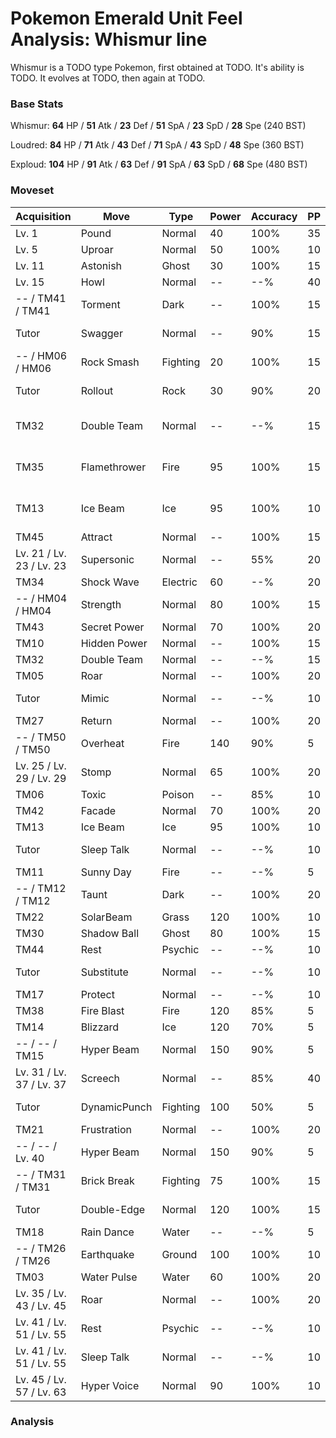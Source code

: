 # Pokemon Emerald Unit Feel Analysis: Whismur line

Whismur is a TODO type Pokemon, first obtained at TODO. It's ability is TODO. It evolves at TODO, then again at TODO.

### Base Stats

Whismur: **64** HP / **51** Atk / **23** Def / **51** SpA / **23** SpD / **28** Spe (240 BST)

Loudred: **84** HP / **71** Atk / **43** Def / **71** SpA / **43** SpD / **48** Spe (360 BST)

Exploud: **104** HP / **91** Atk / **63** Def / **91** SpA / **63** SpD / **68** Spe (480 BST)

### Moveset

|Acquisition             |Move        |Type    |Power|Accuracy|PP |Notes                    |
|---                     |---         |---     |---  |---     |---|---                      |
|Lv. 1                   |Pound       |Normal  |40   |100%    |35 |                         |
|Lv. 5                   |Uproar      |Normal  |50   |100%    |10 |                         |
|Lv. 11                  |Astonish    |Ghost   |30   |100%    |15 |                         |
|Lv. 15                  |Howl        |Normal  |--   |--%     |40 |                         |
|-- / TM41 / TM41        |Torment     |Dark    |--   |100%    |15 |                         |
|Tutor                   |Swagger     |Normal  |--   |90%     |15 |Emerald only             |
|-- / HM06 / HM06        |Rock Smash  |Fighting|20   |100%    |15 |                         |
|Tutor                   |Rollout     |Rock    |30   |90%     |20 |Emerald only             |
|TM32                    |Double Team |Normal  |--   |--%     |15 |Buy at Game Corner       |
|TM35                    |Flamethrower|Fire    |95   |100%    |15 |Buy at Game Corner       |
|TM13                    |Ice Beam    |Ice     |95   |100%    |10 |Buy at Game Corner       |
|TM45                    |Attract     |Normal  |--   |100%    |15 |                         |
|Lv. 21 / Lv. 23 / Lv. 23|Supersonic  |Normal  |--   |55%     |20 |                         |
|TM34                    |Shock Wave  |Electric|60   |--%     |20 |                         |
|-- / HM04 / HM04        |Strength    |Normal  |80   |100%    |15 |                         |
|TM43                    |Secret Power|Normal  |70   |100%    |20 |                         |
|TM10                    |Hidden Power|Normal  |--   |100%    |15 |                         |
|TM32                    |Double Team |Normal  |--   |--%     |15 |                         |
|TM05                    |Roar        |Normal  |--   |100%    |20 |                         |
|Tutor                   |Mimic       |Normal  |--   |--%     |10 |Emerald only             |
|TM27                    |Return      |Normal  |--   |100%    |20 |                         |
|-- / TM50 / TM50        |Overheat    |Fire    |140  |90%     |5  |                         |
|Lv. 25 / Lv. 29 / Lv. 29|Stomp       |Normal  |65   |100%    |20 |                         |
|TM06                    |Toxic       |Poison  |--   |85%     |10 |                         |
|TM42                    |Facade      |Normal  |70   |100%    |20 |                         |
|TM13                    |Ice Beam    |Ice     |95   |100%    |10 |                         |
|Tutor                   |Sleep Talk  |Normal  |--   |--%     |10 |Emerald only             |
|TM11                    |Sunny Day   |Fire    |--   |--%     |5  |                         |
|-- / TM12 / TM12        |Taunt       |Dark    |--   |100%    |20 |                         |
|TM22                    |SolarBeam   |Grass   |120  |100%    |10 |                         |
|TM30                    |Shadow Ball |Ghost   |80   |100%    |15 |                         |
|TM44                    |Rest        |Psychic |--   |--%     |10 |                         |
|Tutor                   |Substitute  |Normal  |--   |--%     |10 |Emerald only             |
|TM17                    |Protect     |Normal  |--   |--%     |10 |                         |
|TM38                    |Fire Blast  |Fire    |120  |85%     |5  |                         |
|TM14                    |Blizzard    |Ice     |120  |70%     |5  |                         |
|-- / -- / TM15          |Hyper Beam  |Normal  |150  |90%     |5  |                         |
|Lv. 31 / Lv. 37 / Lv. 37|Screech     |Normal  |--   |85%     |40 |                         |
|Tutor                   |DynamicPunch|Fighting|100  |50%     |5  |Emerald only             |
|TM21                    |Frustration |Normal  |--   |100%    |20 |                         |
|-- / -- / Lv. 40        |Hyper Beam  |Normal  |150  |90%     |5  |                         |
|-- / TM31 / TM31        |Brick Break |Fighting|75   |100%    |15 |                         |
|Tutor                   |Double-Edge |Normal  |120  |100%    |15 |Emerald only             |
|TM18                    |Rain Dance  |Water   |--   |--%     |5  |                         |
|-- / TM26 / TM26        |Earthquake  |Ground  |100  |100%    |10 |                         |
|TM03                    |Water Pulse |Water   |60   |100%    |20 |                         |
|Lv. 35 / Lv. 43 / Lv. 45|Roar        |Normal  |--   |100%    |20 |                         |
|Lv. 41 / Lv. 51 / Lv. 55|Rest        |Psychic |--   |--%     |10 |                         |
|Lv. 41 / Lv. 51 / Lv. 55|Sleep Talk  |Normal  |--   |--%     |10 |                         |
|Lv. 45 / Lv. 57 / Lv. 63|Hyper Voice |Normal  |90   |100%    |10 |                         |

### Analysis